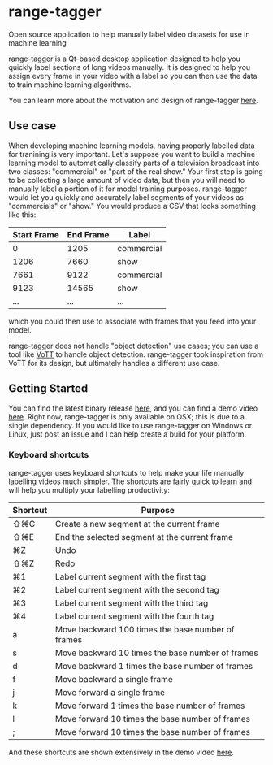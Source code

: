 # range-tagger
Open source application to help manually label video datasets for use in machine learning

range-tagger is a Qt-based desktop application designed to help you quickly label sections of long videos manually.  It is designed to help you assign every frame in your video with a label so you can then use the data to train machine learning algorithms.

You can learn more about the motivation and design of range-tagger [here](https://www.jswilson.co/posts/posts/release-of-range-tagger/).

## Use case
When developing machine learning models, having properly labelled data for tranining is very important.  Let's suppose you want to build a machine learning model to automatically classify parts of a television broadcast into two classes: "commercial" or "part of the real show."  Your first step is going to be collecting a large amount of video data, but then you will need to manually label a portion of it for model training purposes.  range-tagger would let you quickly and accurately label segments of your videos as "commercials" or "show."  You would produce a CSV that looks something like this:

| Start Frame | End Frame | Label |
| ----- | ----------- |----------- |
| 0 | 1205 | commercial
| 1206 | 7660 | show
| 7661 | 9122 | commercial
| 9123 | 14565 | show
| ... | ... | ...

which you could then use to associate with frames that you feed into your model.

range-tagger does not handle "object detection" use cases; you can use a tool like [VoTT](https://github.com/microsoft/VoTT) to handle object detection.  range-tagger took inspiration from VoTT for its design, but ultimately handles a different use case.

## Getting Started
You can find the latest binary release [here](https://github.com/jswilson/range-tagger/releases), and you can find a demo video [here](https://youtu.be/sZvp8YXCoto).  Right now, range-tagger is only available on OSX; this is due to a single dependency.  If you would like to use range-tagger on Windows or Linux, just post an issue and I can help create a build for your platform.

### Keyboard shortcuts
range-tagger uses keyboard shortcuts to help make your life manually labelling videos much simpler.  The shortcuts are fairly quick to learn and will help you multiply your labelling productivity:

| Shortcut | Purpose |
| ----- | ----------- |
| ⇧⌘C | Create a new segment at the current frame
| ⇧⌘E | End the selected segment at the current frame
| ⌘Z | Undo
| ⇧⌘Z | Redo
| ⌘1 | Label current segment with the first tag
| ⌘2 | Label current segment with the second tag
| ⌘3 | Label current segment with the third tag
| ⌘4 | Label current segment with the fourth tag
| a | Move backward 100 times the base number of frames
| s | Move backward 10 times the base number of frames
| d | Move backward 1 times the base number of frames
| f | Move backward a single frame
| j | Move forward a single frame
| k | Move forward 1 times the base number of frames
| l | Move forward 10 times the base number of frames
| ; | Move forward 10 times the base number of frames

And these shortcuts are shown extensively in the demo video [here](https://youtu.be/sZvp8YXCoto).
